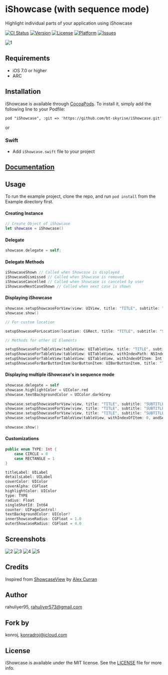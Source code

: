 # iShowcase (with sequence mode)

Highlight individual parts of your application using iShowcase

[![CI Status](http://img.shields.io/travis/rahuliyer95/iShowcase.svg?style=flat)](https://travis-ci.org/rahuliyer95/iShowcase)
[![Version](https://img.shields.io/cocoapods/v/iShowcase.svg?style=flat)](http://cocoadocs.org/docsets/iShowcase)
[![License](https://img.shields.io/cocoapods/l/iShowcase.svg?style=flat)](http://cocoadocs.org/docsets/iShowcase)
[![Platform](https://img.shields.io/cocoapods/p/iShowcase.svg?style=flat)](http://cocoadocs.org/docsets/iShowcase)
[![Issues](https://img.shields.io/github/issues/rahuliyer95/iShowcase.svg?style=flat)](http://www.github.com/rahuliyer95/iShowcase/issues?state=open)

![1](assets/1.png)

## Requirements
* iOS 7.0 or higher
* ARC

## Installation

iShowcase is available through [CocoaPods](http://cocoapods.org). To install
it, simply add the following line to your Podfile:

    pod "iShowcase", :git => 'https://github.com/bt-skyrise/iShowcase.git'

or

### Swift
  * Add `iShowcase.swift` file to your project

## [Documentation](http://rahuliyer95.github.io/iShowcase/)

## Usage

To run the example project, clone the repo, and run `pod install` from the Example directory first.

#### Creating Instance

``` swift
// Create Object of iShowcase
let showcase = iShowcase()
```

#### Delegate

``` swift
showcase.delegate = self;
```

#### Delegate Methods

``` objective-c
iShowcaseShown // Called when Showcase is displayed
iShowcaseDismissed // Called when Showcase is removed
iShowcaseCancelled // Called when Showcase is canceled by user
iShowcaseNextCaseShown // Called when next case is shown
```

#### Displaying iShowcase

``` swift
showcase.setupShowcaseForView(view: UIView, title: "TITLE", subtitle: "SUBTITLE")
showcase.show()

// For custom location

setupShowcaseForLocation(location: CGRect, title: "TITLE", subtitle: "SUBTITLE")

// Methods for other UI Elements

setupShowcaseForTableView(tableView: UITableView, title: "TITLE", subtitle: "SUBTITLE")
setupShowcaseForTableView(tableView: UITableView, withIndexPath: NSIndexPath, title: "TITLE", subtitle: "SUBTITLE")
setupShowcaseForTableView(tableView: UITableView, withIndexOfItem: Int, andSectionOfItem: Int, title: "TITLE", subtitle: "SUBTITLE")
setupShowcaseForBarButtonItem(barButtonItem: UIBarButtonItem, title: "TITLE", subtitle: "SUBTITLE")
```

#### Displaying multiple iShowcase's in sequence mode

``` swift
showcase.delegate = self
showcase.highlightColor = UIColor.red
showcase.textBackgroundColor = UIColor.darkGrey
            
showcase.setupShowcaseForView(view, title: "TITLE", subtitle: "SUBTITLE")
showcase.setupShowcaseForView(view, title: "TITLE", subtitle: "SUBTITLE")
showcase.setupShowcaseForView(view, title: "TITLE", subtitle: "SUBTITLE")
showcase.setupShowcaseForTableView(tableView, withIndexOfItem: 0, andSectionOfItem: 1, title: "TITLE", subtitle: "SUBTITLE")
                    
showcase.show()
```

#### Customizations

``` swift
public enum TYPE: Int {
    case CIRCLE = 0
    case RECTANGLE = 1
}

titleLabel: UILabel
detailsLabel: UILabel
coverColor: UIColor
coverAlpha: CGFloat
highlightColor: UIColor
type: TYPE
radius: Float
singleShotId: Int64
counter: UIPageControl!
textBackgroundColor: UIColor?
innerShowcaseRadius: CGFloat = 1.0
outerShowcaseRadius: CGFloat = 4.0
```

## Screenshots

![2](assets/2.png)
![3](assets/3.png)
![4](assets/4.png)
![5](assets/5.png)

## Credits

Inspired from [ShowcaseView](https://github.com/amlcurran/Showcaseview) by [Alex Curran](https://github.com/amlcurran/)

## Author

rahuliyer95, rahuliyer573@gmail.com

## Fork by

konroj, konradroj@icloud.com

## License

iShowcase is available under the MIT license. See the [LICENSE](LICENSE) file for more info.
